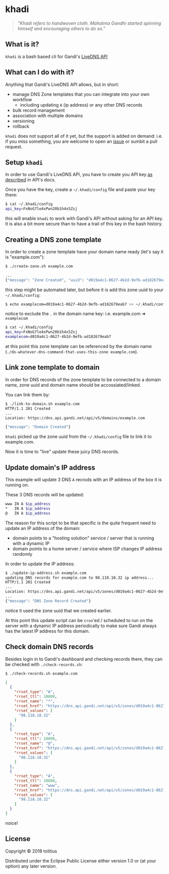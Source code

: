 # khadi

> _"Khadi refers to handwoven cloth. Mahatma Gandhi started spinning himself and encouraging others to do so."_

## What is it?

`khadi` is a bash based cli for Gandi's [LiveDNS API](https://doc.livedns.gandi.net/)

## What can I do with it?

Anything that Gandi's LiveDNS API allows, but in short:

* manage DNS Zone templates that you can integrate into your own workflow
  - including updating `A` (ip address) or any other DNS records
* bulk record management
* association with multiple domains
* versioning
* rollback

`khadi` does not support all of it yet, but the support is added on demand: i.e. if you miss something, you are welcome to open an [issue](https://github.com/tolitius/khadi/issues) or sumbit a pull request.

## Setup `khadi`

In order to use Gandi's LiveDNS API, you have to create you API key [as described](https://doc.livedns.gandi.net/#step-1-get-your-api-key) in API's docs.

Once you have the key, create a `~/.khadi/config` file and paste your key there:

```bash
$ cat ~/.khadi/config
api_key=FxNoG7le4xPwn20b1h4x5Zsj
```

this will enable `khadi` to work with Gandi's API without asking for an API key. It is also a bit more secure than to have a trail of this key in the bash history.

## Creating a DNS zone template

In order to create a zone template have your domain name ready (let's say it is "example.com"):

```bash
$ ./create-zone.sh example.com

...
{"message": "Zone Created", "uuid": "d019a4c1-0627-4b2d-9efb-ad182679eab7"}
```

this step might be automated later, but before it is add this zone uuid to your `~/.khadi/config`:

```bash
$ echo examplecom=d019a4c1-0627-4b2d-9efb-ad182679eab7 >> ~/.khadi/config
```

notice to exclude the `.` in the domain name key: i.e. example.com => `examplecom`

```bash
$ cat ~/.khadi/config
api_key=FxNoG7le4xPwn20b1h4x5Zsj
examplecom=d019a4c1-0627-4b2d-9efb-ad182679eab7
```

at this point this zone template can be referenced by the domain name (`./do-whatever-dns-command-that-uses-this-zone example.com`).

## Link zone template to domain

In order for DNS records of the zone template to be connected to a domain name, zone uuid and domain name should be accossiated/linked.

You can link them by:

```bash
$ ./link-to-domain.sh example.com
HTTP/1.1 201 Created
...
Location: https://dns.api.gandi.net/api/v5/domains/example.com

{"message": "Domain Created"}
```

`khadi` picked up the zone uuid from the `~/.khadi/config` file to link it to example.com.

Now it is time to "live" update these juicy DNS records.

## Update domain's IP address

This example will update 3 DNS `A` recrods with an IP address of the box it is running on.

These 3 DNS records will be updated:

```bash
www IN A $ip_address
*   IN A $ip_address
@   IN A $ip_address
```

The reason for this script to be that specific is the quite frequent need to update an IP address of the domain:

* domain points to a "hosting solution" service / server that is running with a dynamic IP
* domain points to a home server / service where ISP changes IP address randomly

In order to update the IP address:

```bash
$ ./update-ip-address.sh example.com
updating DNS records for example.com to 98.118.10.32 ip address...
HTTP/1.1 201 Created
...
Location: https://dns.api.gandi.net/api/v5/zones/d019a4c1-0627-4b2d-9efb-ad182679eab7/records
...
{"message": "DNS Zone Record Created"}
```

notice it used the zone uuid that we created earlier.

At this point this update script can be `cron`'ed / scheduled to run on the server with a dynamic IP address periodically to make sure Gandi always has the latest IP address for this domain.

## Check domain DNS records

Besides login in to Gandi's dashboard and checking records there, they can be checked with `./check-records.sh`:

```bash
$ ./check-records.sh example.com
```
```json
[
  {
    "rrset_type": "A",
    "rrset_ttl": 10800,
    "rrset_name": "*",
    "rrset_href": "https://dns.api.gandi.net/api/v5/zones/d019a4c1-0627-4b2d-9efb-ad182679eab7/records/%2A/A",
    "rrset_values": [
      "98.118.10.32"
    ]
  },
  {
    "rrset_type": "A",
    "rrset_ttl": 10800,
    "rrset_name": "@",
    "rrset_href": "https://dns.api.gandi.net/api/v5/zones/d019a4c1-0627-4b2d-9efb-ad182679eab7/records/%40/A",
    "rrset_values": [
      "98.118.10.32"
    ]
  },
  {
    "rrset_type": "A",
    "rrset_ttl": 10800,
    "rrset_name": "www",
    "rrset_href": "https://dns.api.gandi.net/api/v5/zones/d019a4c1-0627-4b2d-9efb-ad182679eab7/records/www/A",
    "rrset_values": [
      "98.118.10.32"
    ]
  }
]
```

noice!

## License

Copyright © 2018 tolitius

Distributed under the Eclipse Public License either version 1.0 or (at
your option) any later version.
